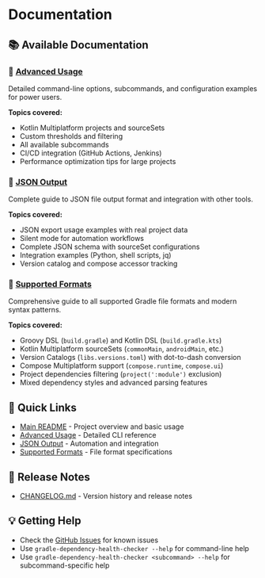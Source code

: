 # Documentation

## 📚 Available Documentation

### 🚀 [Advanced Usage](advanced-usage.md)
Detailed command-line options, subcommands, and configuration examples for power users.

**Topics covered:**
- Kotlin Multiplatform projects and sourceSets
- Custom thresholds and filtering
- All available subcommands  
- CI/CD integration (GitHub Actions, Jenkins)
- Performance optimization tips for large projects

### 📄 [JSON Output](json-output.md)  
Complete guide to JSON file output format and integration with other tools.

**Topics covered:**
- JSON export usage examples with real project data
- Silent mode for automation workflows
- Complete JSON schema with sourceSet configurations
- Integration examples (Python, shell scripts, jq)
- Version catalog and compose accessor tracking

### 🔧 [Supported Formats](supported-formats.md)
Comprehensive guide to all supported Gradle file formats and modern syntax patterns.

**Topics covered:**
- Groovy DSL (`build.gradle`) and Kotlin DSL (`build.gradle.kts`)
- Kotlin Multiplatform sourceSets (`commonMain`, `androidMain`, etc.)
- Version Catalogs (`libs.versions.toml`) with dot-to-dash conversion
- Compose Multiplatform support (`compose.runtime`, `compose.ui`)
- Project dependencies filtering (`project(':module')` exclusion)
- Mixed dependency styles and advanced parsing features

## 🔗 Quick Links

- [Main README](../README.md) - Project overview and basic usage
- [Advanced Usage](advanced-usage.md) - Detailed CLI reference
- [JSON Output](json-output.md) - Automation and integration
- [Supported Formats](supported-formats.md) - File format specifications

## 📝 Release Notes

- [CHANGELOG.md](../CHANGELOG.md) - Version history and release notes

## 💡 Getting Help

- Check the [GitHub Issues](https://github.com/ParkJong-Hun/gradle-dependency-health-checker/issues) for known issues
- Use `gradle-dependency-health-checker --help` for command-line help
- Use `gradle-dependency-health-checker <subcommand> --help` for subcommand-specific help